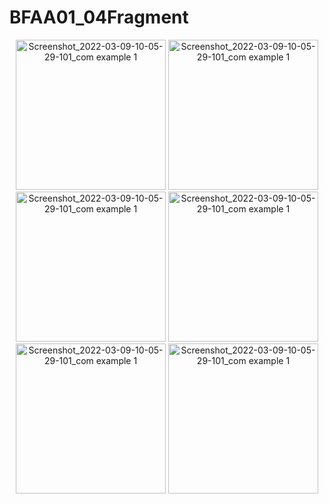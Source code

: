 # BFAA01_04Fragment

<p align="center">
<img width="240" alt="Screenshot_2022-03-09-10-05-29-101_com example 1" src="https://user-images.githubusercontent.com/32328761/168947286-8f006328-c0a0-485c-a761-fd6ca607120a.jpg">
  <img width="240" alt="Screenshot_2022-03-09-10-05-29-101_com example 1" src="https://user-images.githubusercontent.com/32328761/168947289-1c11c2eb-9f3a-433a-85e6-29a7df64163c.jpg">
  <img width="240" alt="Screenshot_2022-03-09-10-05-29-101_com example 1" src="https://user-images.githubusercontent.com/32328761/168947291-7ebdfd3f-17b5-4bfc-9e32-0038e7103f12.jpg">
  <img width="240" alt="Screenshot_2022-03-09-10-05-29-101_com example 1" src="https://user-images.githubusercontent.com/32328761/168947294-39f4a60d-f809-400f-ba89-cc699cf81efc.jpg">
  <img width="240" alt="Screenshot_2022-03-09-10-05-29-101_com example 1" src="https://user-images.githubusercontent.com/32328761/168947297-97f9c9e9-ceec-408c-ac44-badcbea1c47d.jpg">
  <img width="240" alt="Screenshot_2022-03-09-10-05-29-101_com example 1" src="https://user-images.githubusercontent.com/32328761/168947990-a62b987e-c5f7-4aea-a229-6d0b1f4cb43e.jpg">
